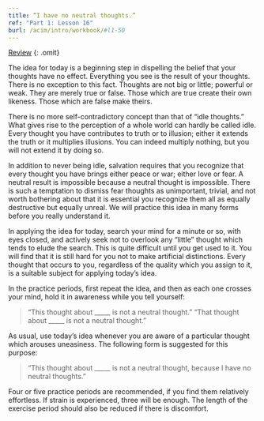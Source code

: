 ```yaml
---
title: “I have no neutral thoughts.”
ref: "Part 1: Lesson 16"
burl: /acim/intro/workbook/#l1-50
---
```


<a class="hide-review" href="/acim/workbook/l054/#l016">Review</a>
{: .omit}

The idea for today is a beginning step in dispelling the belief that
your thoughts have no effect. Everything you see is the result of your
thoughts. There is no exception to this fact. Thoughts are not big or
little; powerful or weak. They are merely true or false. Those which are
true create their own likeness. Those which are false make theirs.

There is no more self-contradictory concept than that of “idle
thoughts.” What gives rise to the perception of a whole world can hardly
be called idle. Every thought you have contributes to truth or to
illusion; either it extends the truth or it multiplies illusions. You
can indeed multiply nothing, but you will not extend it by doing so.

In addition to never being idle, salvation requires that you recognize
that every thought you have brings either peace or war; either love or
fear. A neutral result is impossible because a neutral thought is
impossible. There is such a temptation to dismiss fear thoughts as
unimportant, trivial, and not worth bothering about that it is essential
you recognize them all as equally destructive but equally unreal. We
will practice this idea in many forms before you really understand it.

In applying the idea for today, search your mind for a minute or so,
with eyes closed, and actively seek not to overlook any “little” thought
which tends to elude the search. This is quite difficult until you get
used to it. You will find that it is still hard for you not to make
artificial distinctions. Every thought that occurs to you, regardless of
the quality which you assign to it, is a suitable subject for applying
today’s idea.

In the practice periods, first repeat the idea, and then as each one
crosses your mind, hold it in awareness while you tell yourself:

> “This thought about \_\_\_\_\_ is not a neutral thought.”
> “That thought about \_\_\_\_\_ is not a neutral thought.”

As usual, use today’s idea whenever you are aware of a particular
thought which arouses uneasiness. The following form is suggested
for this purpose:

> “This thought about \_\_\_\_\_ is not a neutral thought, because I
> have no neutral thoughts.”

Four or five practice periods are recommended, if you find them
relatively effortless. If strain is experienced, three will be enough.
The length of the exercise period should also be reduced if there is
discomfort.

